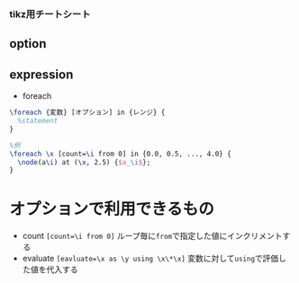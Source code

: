 ### tikz用チートシート
## option

## expression
- foreach
```tex
\foreach {変数} [オプション] in {レンジ} {
  %statement
}

%例
\foreach \x [count=\i from 0] in {0.0, 0.5, ..., 4.0} {
  \node(a\i) at (\x, 2.5) {$a_\i$};
}
```
# オプションで利用できるもの
 - count `[count=\i from 0]`
  ループ毎に`from`で指定した値にインクリメントする 
 - evaluate `[eavluate=\x as \y using \x\*\x]` 
  変数に対して`using`で評価した値を代入する
